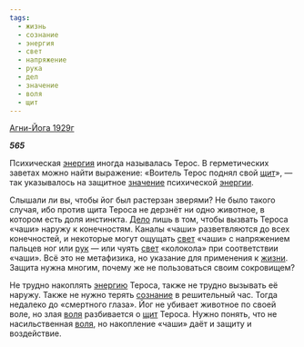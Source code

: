 ```yaml
---
tags:
  - жизнь
  - сознание
  - энергия
  - свет
  - напряжение
  - рука
  - дел
  - значение
  - воля
  - щит
---
```

[Агни-Йога 1929г](https://127.0.0.1:4002/agni/1929)

___565___

Психическая [энергия](../../../tags/#энергия) иногда называлась Терос. В герметических заветах можно найти выражение: «Воитель Терос поднял свой [щит](../../../tags/#щит)», — так указывалось на защитное [значение](../../../tags/#значение) психической [энергии](../../../tags/#энергия).   

Слышали ли вы, чтобы йог был растерзан зверями? Не было такого случая, ибо против щита Тероса не дерзнёт ни одно животное, в котором есть доля инстинкта. [Дело](../../../tags/#дел) лишь в том, чтобы вызвать Тероса «чаши» наружу к конечностям. Каналы «чаши» разветвляются до всех конечностей, и некоторые могут ощущать [свет](../../../tags/#свет) «чаши» с напряжением пальцев ног или [рук](../../../tags/#рука) — или чуять [свет](../../../tags/#свет) «колокола» при соответствии «чаши». Всё это не метафизика, но указание для применения к [жизни](../../../tags/#жизнь). Защита нужна многим, почему же не пользоваться своим сокровищем?   

Не трудно накоплять [энергию](../../../tags/#энергия) Тероса, также не трудно вызывать её наружу. Также не нужно терять [сознание](../../../tags/#сознание) в решительный час. Тогда недалеко до «смертного глаза». Йог не убивает животное по своей воле, но злая [воля](../../../tags/#воля) разбивается о [щит](../../../tags/#щит) Тероса. Нужно понять, что не насильственная [воля](../../../tags/#воля), но накопление «чаши» даёт и защиту и воздействие.